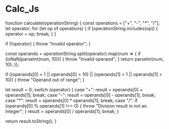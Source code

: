 # Calc_Js
function calculate(operationString) {
  const operations = ["+", "-", "*", "/"];
  let operator;
  for (let op of operations) {
    if (operationString.includes(op)) {
      operator = op;
      break;
    }
  }
  
  if (!operator) {
    throw "Invalid operator";
  }
  
  const operands = operationString.split(operator).map(num => {
    if (isNaN(parseInt(num, 10))) {
      throw "Invalid operand";
    }
    return parseInt(num, 10);
  });

  if ((operands[0] < 1 || operands[0] > 10) || (operands[1] < 1 || operands[1] > 10)) {
    throw "Operand out of range";
  }

  let result = 0;
  switch (operator) {
    case "+":
      result = operands[0] + operands[1];
      break;
    case "-":
      result = operands[0] - operands[1];
      break;
    case "*":
      result = operands[0] * operands[1];
      break;
    case "/":
      if (operands[0] % operands[1] !== 0) {
        throw "Division result is not an integer";
      }
      result = operands[0] / operands[1];
      break;
  }

  return result.toString();
}
